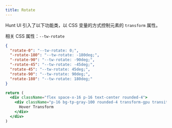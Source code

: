 ```yaml
---
title: Rotate
---
```


Hunt UI 引入了以下功能类，以 CSS 变量的方式控制元素的 `transform` 属性。

相关 CSS 属性：`--tw-rotate`

```json classes
{
  "rotate-0": "--tw-rotate: 0;",
  "-rotate-180": "--tw-rotate: -180deg;",
  "-rotate-90": "--tw-rotate: -90deg;",
  "-rotate-45": "--tw-rotate: -45deg;",
  "rotate-45": "--tw-rotate: 45deg;",
  "rotate-90": "--tw-rotate: 90deg;",
  "rotate-180": "--tw-rotate: 180deg;"
}
```

```jsx acss
return (
  <div className="flex space-x-16 p-16 text-center rounded-4">
    <div className="p-16 bg-tp-gray-100 rounded-4 transform-gpu transition-all cursor-pointer hover:rotate-45">
      Hover Transform
    </div>
  </div>
)
```
